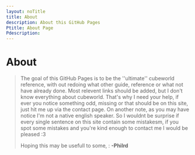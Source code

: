 ```yaml
---
layout: noTitle
title: About
description: About this GitHub Pages
Ptitle: About Page
Pdescription: 
---
```


# About

>The goal of this GitHub Pages is to be the ''ultimate'' cubeworld reference, with out redoing what other guide, reference or what not have already done. Most relevent links should be added, but I don't know everything about cubeworld. That's why I need your help, if ever you notice something odd, missing or that should be on this site, just hit me up via the contact page. On another note, as you may have notice I'm not a native english speaker. So I wouldnt be surprise if every single sentence on this site contain some mistakesm, if you spot some mistakes and you're kind enough to contact me I would be pleased :3
>
>Hoping this may be usefull to some,
>: **-Philrd**

